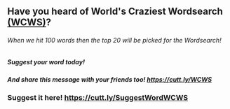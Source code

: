 ## Have you heard of World's Craziest Wordsearch [(WCWS)](https://cutt.ly/WCWS)?
###### When we hit 100 words then the top 20 will be picked for the Wordsearch!

##### Suggest your word today! 
##### And share this message with your friends too! https://cutt.ly/WCWS

### Suggest it here! https://cutt.ly/SuggestWordWCWS
